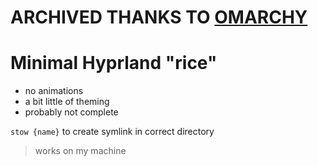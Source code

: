 # ARCHIVED THANKS TO [OMARCHY](https://github.com/basecamp/omarchy)

# Minimal Hyprland "rice"

- no animations
- a bit little of theming
- probably not complete

`stow {name}` to create symlink in correct directory

> works on my machine
